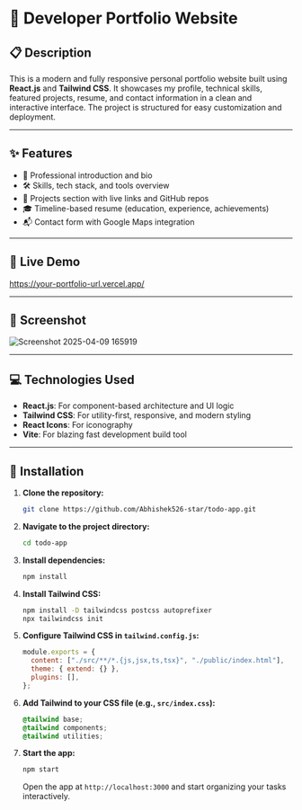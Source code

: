 # 🚀 Developer Portfolio Website

## 📋 Description

This is a modern and fully responsive personal portfolio website built using **React.js** and **Tailwind CSS**. It showcases my profile, technical skills, featured projects, resume, and contact information in a clean and interactive interface. The project is structured for easy customization and deployment.

---

## ✨ Features

- 💼 Professional introduction and bio
- 🛠️ Skills, tech stack, and tools overview
- 📂 Projects section with live links and GitHub repos
- 🎓 Timeline-based resume (education, experience, achievements)
- 📬 Contact form with Google Maps integration

---

## 🔗 Live Demo  
https://your-portfolio-url.vercel.app/

---

## 📸 Screenshot  
![Screenshot 2025-04-09 165919](https://github.com/user-attachments/assets/f110ce56-4c8c-483b-9c5c-45a02cfa3e04)

---

## 💻 Technologies Used

- **React.js**: For component-based architecture and UI logic
- **Tailwind CSS**: For utility-first, responsive, and modern styling
- **React Icons**: For iconography
- **Vite**: For blazing fast development build tool

---

##  🚀 Installation

1. **Clone the repository:**
   ```bash
   git clone https://github.com/Abhishek526-star/todo-app.git
   ```
2. **Navigate to the project directory:**
   ```bash
   cd todo-app
   ```
3. **Install dependencies:**
   ```bash
   npm install
   ```
4. **Install Tailwind CSS:**
   ```bash
   npm install -D tailwindcss postcss autoprefixer
   npx tailwindcss init
   ```
5. **Configure Tailwind CSS in `tailwind.config.js`:**
   ```javascript
   module.exports = {
     content: ["./src/**/*.{js,jsx,ts,tsx}", "./public/index.html"],
     theme: { extend: {} },
     plugins: [],
   };
   ```
6. **Add Tailwind to your CSS file (e.g., `src/index.css`):**
   ```css
   @tailwind base;
   @tailwind components;
   @tailwind utilities;
   ```
7. **Start the app:**
   ```bash
   npm start
   ```

   Open the app at `http://localhost:3000` and start organizing your tasks interactively.
